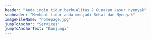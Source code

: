 ```yaml
---
header: "Anda ingin tidur berkualitas ? Gunakan kasur nyenyak"
subheader: "Membuat tidur anda menjadi Sehat dan Nyenyak"
imageFileName: "homepage.jpg"
jumpToAnchor: "Services"
jumpToAnchorText: "Kunjungi"
---
```


